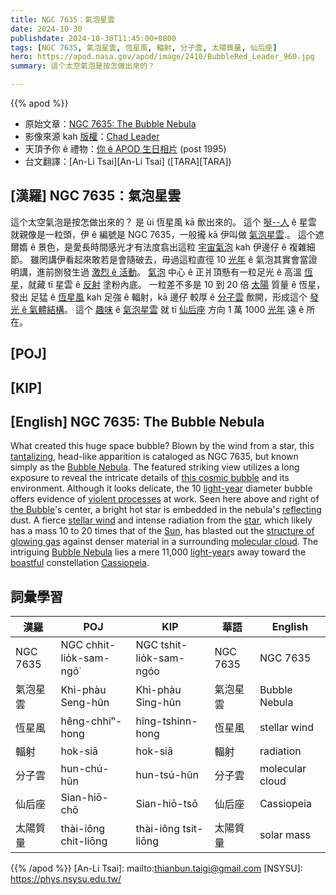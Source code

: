 ```yaml
---
title: NGC 7635：氣泡星雲
date: 2024-10-30
publishdate: 2024-10-30T11:45:00+0800
tags: [NGC 7635, 氣泡星雲, 恆星風, 輻射, 分子雲, 太陽質量, 仙后座]
hero: https://apod.nasa.gov/apod/image/2410/BubbleRed_Leader_960.jpg
summary: 這个太空氣泡是按怎做出來的？

---
```


{{% apod %}}

- 原始文章：[NGC 7635: The Bubble Nebula](https://apod.nasa.gov/apod/ap241030.html)
- 影像來源 kah [版權][copyright]：[Chad Leader](https://www.instagram.com/ancient.photons/)
- 天頂予你 ê 禮物：[你 ê APOD 生日相片](https://apod.nasa.gov/apod/calendar/allyears.html) (post 1995)
- 台文翻譯：[An-Li Tsai][An-Li Tsai] ([TARA][TARA])

## [漢羅] NGC 7635：氣泡星雲
這个太空氣泡是按怎做出來的？
是 ùi 恆星風 kā 歕出來的。
這个 [唌--人][tantalizing] ê 星雲 就親像是一粒頭，伊 ê 編號是 NGC 7635，一般攏 kā 伊叫做 [氣泡星雲][Bubble Nebula 1].。
這个遮爾媠 ê 景色，是愛長時間感光才有法度翕出這粒 [宇宙氣泡][this cosmic bubble] kah 伊邊仔 ê 複雜細節。
雖罔講伊看起來敢若是會隨破去，毋過這粒直徑 10 [光年][light-year 1] ê 氣泡其實會當證明講，進前捌發生過 [激烈 ê 活動][violent processes]。
[氣泡][the Bubble] 中心 ê 正爿頂懸有一粒足光 ê 高溫 [恆星][star]，就藏 tī 星雲 ê [反射][reflecting] 塗粉內底。
一粒差不多是 10 到 20 倍 [太陽][Sun] 質量 ê 恆星，發出 足猛 ê [恆星風][stellar wind] kah 足強 ê 輻射，kā 邊仔 較厚 ê [分子雲][molecular cloud] 歕開，形成這个 [發光 ê 氣體結構][structure of glowing gas]。
這个 [趣味][boastful] ê [氣泡星雲][Bubble Nebula 2] 就 tī [仙后座][Cassiopeia] 方向 1 萬 1000 [光年][light-year 2] 遠 ê 所在。

## [POJ] 

## [KIP] 

## [English] NGC 7635: The Bubble Nebula
What created this huge space bubble?
Blown by the wind from a star, this [tantalizing][tantalizing], head-like apparition is cataloged as NGC 7635, but known simply as the [Bubble Nebula][Bubble Nebula 1].
The featured striking view utilizes a long exposure to reveal the intricate details of [this cosmic bubble][this cosmic bubble] and its environment.
Although it looks delicate, the 10 [light-year][light-year 1] diameter bubble offers evidence of [violent processes][violent processes] at work.
Seen here above and right of [the Bubble][the Bubble]'s center, a bright hot star is embedded in the nebula's [reflecting][reflecting] dust.
A fierce [stellar wind][stellar wind] and intense radiation from the [star][star], which likely has a mass 10 to 20 times that of the [Sun][Sun], has blasted out the [structure of glowing gas][structure of glowing gas] against denser material in a surrounding [molecular cloud][molecular cloud].
The intriguing [Bubble Nebula][Bubble Nebula 2] lies a mere 11,000 [light-year][light-year 2]s away toward the [boastful][boastful] constellation [Cassiopeia][Cassiopeia].

## 詞彙學習
|漢羅|POJ|KIP|華語|English|
|-|-|-|-|-|
| NGC 7635 | NGC chhit-lio̍k-sam-ngó͘ | NGC tshit-lio̍k-sam-ngóo | NGC 7635 | NGC 7635 |
| 氣泡星雲 | Khì-phàu Seng-hûn | Khì-phàu Sing-hûn | 氣泡星雲 | Bubble Nebula |
| 恆星風 | hêng-chhiⁿ-hong | hîng-tshinn-hong | 恆星風 | stellar wind |
| 輻射 | hok-siā | hok-siā | 輻射 | radiation |
| 分子雲 | hun-chú-hûn | hun-tsú-hûn | 分子雲 | molecular cloud |
| 仙后座 | Sian-hiō-chō | Sian-hiō-tsō | 仙后座 | Cassiopeia |
| 太陽質量 | thài-iông chit-liōng | thài-iông tsit-liōng | 太陽質量 | solar mass |

{{% /apod %}}
[An-Li Tsai]: mailto:thianbun.taigi@gmail.com
[NSYSU]: https://phys.nsysu.edu.tw/

[copyright]: https://apod.nasa.gov/apod/fap/lib/about_apod.html#srapply
[License3]: https://creativecommons.org/licenses/by/3.0/
[License2]:https://creativecommons.org/licenses/by-nc-nd/2.0/

[tantalizing]:http://www.exploratorium.edu/ronh/bubbles/bubbles.html
[Bubble Nebula 1]:https://en.wikipedia.org/wiki/Bubble_Nebula
[this cosmic bubble]:https://apod.nasa.gov/apod/ap030617.html
[light-year 1]:http://chandra.harvard.edu/photo/cosmic_distance.html
[violent processes]:https://apod.nasa.gov/apod/ap240109.html
[the Bubble]:https://apod.nasa.gov/apod/ap170531.html
[reflecting]:https://en.wikipedia.org/wiki/Reflection_nebula
[stellar wind]:http://en.wikipedia.org/wiki/Stellar_wind
[star]:https://science.nasa.gov/universe/stars/
[Sun]:https://science.nasa.gov/sun/
[structure of glowing gas]:https://ui.adsabs.harvard.edu/abs/1995A%26A...295..509C/abstract
[molecular cloud]:https://apod.nasa.gov/apod/ap230129.html
[Bubble Nebula 2]:https://science.nasa.gov/image-detail/37893980612-307324af83-o/
[light-year 2]:https://spaceplace.nasa.gov/light-year/
[boastful]:https://media.istockphoto.com/id/159176199/photo/cat.jpg?s=612x612&w=0&k=20&c=U34AGa5EN0xuBbrzpSygVHcR7RHuwWAivyH7hpHw_m0=
[Cassiopeia]:http://en.wikipedia.org/wiki/Cassiopeia_%28constellation%29
